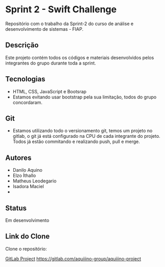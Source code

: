 # Sprint 2 - Swift Challenge
Repositório com o trabalho da Sprint-2 do curso de análise e desenvolvimento de sistemas - FIAP.

## Descrição
Este projeto contém todos os códigos e materiais desenvolvidos pelos integrantes do grupo durante toda a sprint.

## Tecnologias
- HTML, CSS, JavaScript e Bootsrap
- Estamos evitando usar bootstrap pela sua limitação, todos do grupo concordaram.

## Git
- Estamos utilizando todo o versionamento git, temos um projeto no gitlab, o git já está configurado na CPU de cada integrante do projeto. Todos já estão commitando e realizando push, pull e merge.

## Autores
- Danilo Aquino
- Elzo Íthallo
- Matheus Leodegario
- Isadora Maciel
-

## Status
Em desenvolvimento

## Link do Clone
Clone o repositório:

[GitLab Project]() https://gitlab.com/aquiiino-group/aquiiino-project
